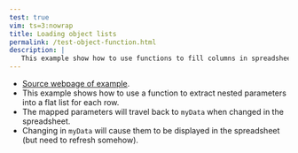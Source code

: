 ```yaml
---
test: true
vim: ts=3:nowrap
title: Loading object lists
permalink: /test-object-function.html
description: |
   This example show how to use functions to fill columns in spreadsheet.
---
```


* [Source webpage of example](https://handsontable.com/docs/7.1.0/tutorial-data-sources.html).
* This example shows how to use a function to extract nested parameters into a flat list for each row.
* The mapped parameters will travel back to `myData` when changed in the spreadsheet.
* Changing in `myData` will cause them to be displayed in the spreadsheet (but need to refresh somehow).

<script>
var myData = [
	{id: 1, name: {first: "Ted", last: "Right"}, address: ""},
	{id: 2, address: ""}, // HOT will create missing properties on demand
	{id: 3, name: {first: "Joan", last: "Well"}, address: ""}
];

var container = document.querySelector('#example');

var options = {
	data: myData,
	colHeaders: true,
	columns: function(column) {
		var columnMeta = {};
		if (column === 0) {
			columnMeta.data = 'id';
		} else if (column === 1) {
			columnMeta.data = 'name.first';
		} else if (column === 2) {
			columnMeta.data = 'name.last';
		} else if (column === 3) {
			columnMeta.data = 'address';
		} else {
			columnMeta = null;
		}
		return columnMeta;
	},
	licenseKey: 'non-commercial-and-evaluation'
};

var hot = new Handsontable(container, options);
</script>


